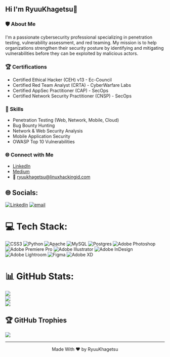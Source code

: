 ## Hi I'm RyuuKhagetsu👋


### 🛡️ About Me
I'm a passionate cybersecurity professional specializing in penetration testing, vulnerability assessment, and red teaming. My mission is to help organizations strengthen their security posture by identifying and mitigating vulnerabilities before they can be exploited by malicious actors.

### 🏆 Certifications
- Certified Ethical Hacker (CEH) v13 - Ec-Council
- Certified Red Team Analyst (CRTA) - CyberWarfare Labs
- Certified AppSec Practitioner (CAP) - SecOps
- Certified Network Security Practitioner (CNSP) - SecOps

### 💪 Skills
- Penetration Testing (Web, Network, Mobile, Cloud)
- Bug Bounty Hunting
- Network & Web Security Analysis
- Mobile Application Security
- OWASP Top 10 Vulnerabilities


### 🌐 Connect with Me
- [LinkedIn](https://id.linkedin.com/in/septio-noerdiansyah)
- [Medium](https://medium.com/@ryuukhagetsu)
- 📧 ryuukhagetsu@linuxhackingid.com


## 🌐 Socials:
[![LinkedIn](https://img.shields.io/badge/LinkedIn-%230077B5.svg?logo=linkedin&logoColor=white)](https://linkedin.com/in/septio_noerdiansyah) [![email](https://img.shields.io/badge/Email-D14836?logo=gmail&logoColor=white)](mailto:ryuukhagetsu@linuxhacking.id) 

# 💻 Tech Stack:
![CSS3](https://img.shields.io/badge/css3-%231572B6.svg?style=for-the-badge&logo=css3&logoColor=white) ![Python](https://img.shields.io/badge/python-3670A0?style=for-the-badge&logo=python&logoColor=ffdd54) ![Apache](https://img.shields.io/badge/apache-%23D42029.svg?style=for-the-badge&logo=apache&logoColor=white) ![MySQL](https://img.shields.io/badge/mysql-4479A1.svg?style=for-the-badge&logo=mysql&logoColor=white) ![Postgres](https://img.shields.io/badge/postgres-%23316192.svg?style=for-the-badge&logo=postgresql&logoColor=white) ![Adobe Photoshop](https://img.shields.io/badge/adobe%20photoshop-%2331A8FF.svg?style=for-the-badge&logo=adobe%20photoshop&logoColor=white) ![Adobe Premiere Pro](https://img.shields.io/badge/Adobe%20Premiere%20Pro-9999FF.svg?style=for-the-badge&logo=Adobe%20Premiere%20Pro&logoColor=white) ![Adobe Illustrator](https://img.shields.io/badge/adobe%20illustrator-%23FF9A00.svg?style=for-the-badge&logo=adobe%20illustrator&logoColor=white) ![Adobe InDesign](https://img.shields.io/badge/Adobe%20InDesign-49021F?style=for-the-badge&logo=adobeindesign&logoColor=FF3366) ![Adobe Lightroom](https://img.shields.io/badge/Adobe%20Lightroom-31A8FF.svg?style=for-the-badge&logo=Adobe%20Lightroom&logoColor=white) ![Figma](https://img.shields.io/badge/figma-%23F24E1E.svg?style=for-the-badge&logo=figma&logoColor=white) ![Adobe XD](https://img.shields.io/badge/Adobe%20XD-470137?style=for-the-badge&logo=Adobe%20XD&logoColor=#FF61F6)
# 📊 GitHub Stats:
![](https://github-readme-stats.vercel.app/api?username=ryuukhagetsu&theme=dracula&hide_border=false&include_all_commits=true&count_private=true)<br/>
![](https://nirzak-streak-stats.vercel.app/?user=ryuukhagetsu&theme=dracula&hide_border=false)<br/>
![](https://github-readme-stats.vercel.app/api/top-langs/?username=ryuukhagetsu&theme=dracula&hide_border=false&include_all_commits=true&count_private=true&layout=compact)

## 🏆 GitHub Trophies
![](https://github-profile-trophy.vercel.app/?username=ryuukhagetsu&theme=radical&no-frame=false&no-bg=true&margin-w=4)

---

<p align="center">Made With ❤️ by RyuuKhagetsu</p>
